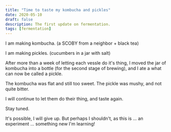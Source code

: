 ```yaml
---
title: "Time to taste my kombucha and pickles"
date: 2020-05-10
draft: false
description: The first update on fermentation.
tags: [fermentation]
---
```


I am making kombucha.
(a SCOBY from a neighbor + black tea)

I am making pickles.
(cucumbers in a jar with salt)

After more than a week of letting each vessle do it's thing, I moved the jar of kombucha into a bottle (for the second stage of brewing), and I ate a what can now be called a pickle.

The kombucha was flat and still too sweet.
The pickle was mushy, and not quite bitter.

I will continue to let them do their thing, and taste again.

Stay tuned.

It's possible, I will give up. But perhaps I shouldn't, as this is ... an experiment ... something new I'm learning!